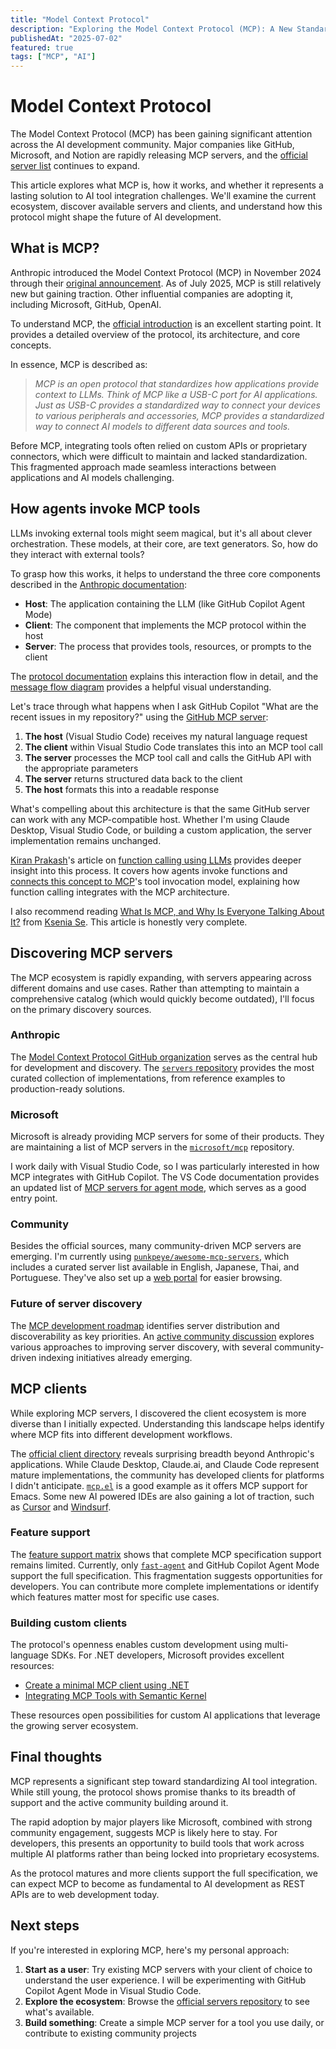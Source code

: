 ```yaml
---
title: "Model Context Protocol"
description: "Exploring the Model Context Protocol (MCP): A New Standard for AI Tool Integration"
publishedAt: "2025-07-02"
featured: true
tags: ["MCP", "AI"]
---
```


# Model Context Protocol

The Model Context Protocol (MCP) has been gaining significant attention across the AI development community. Major companies like GitHub, Microsoft, and Notion are rapidly releasing MCP servers, and the [official server list](https://github.com/modelcontextprotocol/servers) continues to expand.

This article explores what MCP is, how it works, and whether it represents a lasting solution to AI tool integration challenges. We'll examine the current ecosystem, discover available servers and clients, and understand how this protocol might shape the future of AI development.

## What is MCP?

Anthropic introduced the Model Context Protocol (MCP) in November 2024 through their [original announcement](https://www.anthropic.com/news/model-context-protocol). As of July 2025, MCP is still relatively new but gaining traction. Other influential companies are adopting it, including Microsoft, GitHub, OpenAI.

To understand MCP, the [official introduction](https://modelcontextprotocol.io/introduction) is an excellent starting point. It provides a detailed overview of the protocol, its architecture, and core concepts.

In essence, MCP is described as:

> _MCP is an open protocol that standardizes how applications provide context to LLMs. Think of MCP like a USB-C port for AI applications. Just as USB-C provides a standardized way to connect your devices to various peripherals and accessories, MCP provides a standardized way to connect AI models to different data sources and tools._

Before MCP, integrating tools often relied on custom APIs or proprietary connectors, which were difficult to maintain and lacked standardization. This fragmented approach made seamless interactions between applications and AI models challenging.

## How agents invoke MCP tools

LLMs invoking external tools might seem magical, but it's all about clever orchestration. These models, at their core, are text generators. So, how do they interact with external tools?

To grasp how this works, it helps to understand the three core components described in the [Anthropic documentation](https://modelcontextprotocol.io/docs/concepts/architecture):

- **Host**: The application containing the LLM (like GitHub Copilot Agent Mode)
- **Client**: The component that implements the MCP protocol within the host
- **Server**: The process that provides tools, resources, or prompts to the client

The [protocol documentation](https://modelcontextprotocol.io/docs/concepts/architecture) explains this interaction flow in detail, and the [message flow diagram](https://modelcontextprotocol.io/specification/2025-06-18/server/tools#message-flow) provides a helpful visual understanding.

Let's trace through what happens when I ask GitHub Copilot "What are the recent issues in my repository?" using the [GitHub MCP server](https://github.com/modelcontextprotocol/servers/tree/main/src/github):

1. **The host** (Visual Studio Code) receives my natural language request
2. **The client** within Visual Studio Code translates this into an MCP tool call
3. **The server** processes the MCP tool call and calls the GitHub API with the appropriate parameters
4. **The server** returns structured data back to the client
5. **The host** formats this into a readable response

What's compelling about this architecture is that the same GitHub server can work with any MCP-compatible host. Whether I'm using Claude Desktop, Visual Studio Code, or building a custom application, the server implementation remains unchanged.

[Kiran Prakash](https://www.linkedin.com/in/kiran-prakash)'s article on [function calling using LLMs](https://martinfowler.com/articles/function-call-LLM.html) provides deeper insight into this process. It covers how agents invoke functions and [connects this concept to MCP](https://martinfowler.com/articles/function-call-LLM.html#HowFunctionCallingRelatesToMcpModelContextProtocol)'s tool invocation model, explaining how function calling integrates with the MCP architecture.

I also recommend reading [What Is MCP, and Why Is Everyone Talking About It?](https://huggingface.co/blog/Kseniase/mcp) from [Ksenia Se](https://www.linkedin.com/in/ksenia-se/). This article is honestly very complete.

## Discovering MCP servers

The MCP ecosystem is rapidly expanding, with servers appearing across different domains and use cases. Rather than attempting to maintain a comprehensive catalog (which would quickly become outdated), I'll focus on the primary discovery sources.

### Anthropic

The [Model Context Protocol GitHub organization](https://github.com/modelcontextprotocol) serves as the central hub for development and discovery. The [`servers` repository](https://github.com/modelcontextprotocol/servers) provides the most curated collection of implementations, from reference examples to production-ready solutions.

### Microsoft

Microsoft is already providing MCP servers for some of their products. They are maintaining a list of MCP servers in the [`microsoft/mcp`](https://github.com/microsoft/mcp) repository.

I work daily with Visual Studio Code, so I was particularly interested in how MCP integrates with GitHub Copilot. The VS Code documentation provides an updated list of [MCP servers for agent mode](https://code.visualstudio.com/mcp), which serves as a good entry point.

### Community

Besides the official sources, many community-driven MCP servers are emerging. I'm currently using [`punkpeye/awesome-mcp-servers`](https://github.com/punkpeye/awesome-mcp-servers), which includes a curated server list available in English, Japanese, Thai, and Portuguese. They've also set up a [web portal](https://glama.ai/mcp/servers) for easier browsing.

### Future of server discovery

The [MCP development roadmap](https://modelcontextprotocol.io/development/roadmap#registry) identifies server distribution and discoverability as key priorities. An [active community discussion](https://github.com/orgs/modelcontextprotocol/discussions/159) explores various approaches to improving server discovery, with several community-driven indexing initiatives already emerging.

## MCP clients

While exploring MCP servers, I discovered the client ecosystem is more diverse than I initially expected. Understanding this landscape helps identify where MCP fits into different development workflows.

The [official client directory](https://modelcontextprotocol.io/clients) reveals surprising breadth beyond Anthropic's applications. While Claude Desktop, Claude.ai, and Claude Code represent mature implementations, the community has developed clients for platforms I didn't anticipate. [`mcp.el`](https://github.com/lizqwerscott/mcp.el) is a good example as it offers MCP support for Emacs. Some new AI powered IDEs are also gaining a lot of traction, such as [Cursor](https://docs.cursor.com/context/model-context-protocol) and [Windsurf](https://windsurf.com/editor).

### Feature support

The [feature support matrix](https://modelcontextprotocol.io/clients#feature-support-matrix) shows that complete MCP specification support remains limited. Currently, only [`fast-agent`](https://llmindset.co.uk/resources/fast-agent/) and GitHub Copilot Agent Mode support the full specification. This fragmentation suggests opportunities for developers. You can contribute more complete implementations or identify which features matter most for specific use cases.

### Building custom clients

The protocol's openness enables custom development using multi-language SDKs. For .NET developers, Microsoft provides excellent resources:

- [Create a minimal MCP client using .NET](https://learn.microsoft.com/en-us/dotnet/ai/quickstarts/build-mcp-client)
- [Integrating MCP Tools with Semantic Kernel](https://devblogs.microsoft.com/semantic-kernel/integrating-model-context-protocol-tools-with-semantic-kernel-a-step-by-step-guide/)

These resources open possibilities for custom AI applications that leverage the growing server ecosystem.

## Final thoughts

MCP represents a significant step toward standardizing AI tool integration. While still young, the protocol shows promise thanks to its breadth of support and the active community building around it.

The rapid adoption by major players like Microsoft, combined with strong community engagement, suggests MCP is likely here to stay. For developers, this presents an opportunity to build tools that work across multiple AI platforms rather than being locked into proprietary ecosystems.

As the protocol matures and more clients support the full specification, we can expect MCP to become as fundamental to AI development as REST APIs are to web development today.

## Next steps

If you're interested in exploring MCP, here's my personal approach:

1. **Start as a user**: Try existing MCP servers with your client of choice to understand the user experience. I will be experimenting with GitHub Copilot Agent Mode in Visual Studio Code.
2. **Explore the ecosystem**: Browse the [official servers repository](https://github.com/modelcontextprotocol/servers) to see what's available.
3. **Build something**: Create a simple MCP server for a tool you use daily, or contribute to existing community projects
